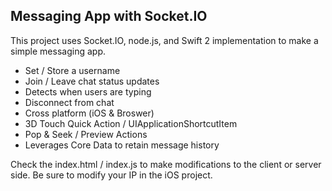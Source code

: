 ## Messaging App with Socket.IO

This project uses Socket.IO, node.js, and Swift 2 implementation to make a simple messaging app.

* Set / Store a username
* Join / Leave chat status updates
* Detects when users are typing
* Disconnect from chat 
* Cross platform (iOS & Broswer)
* 3D Touch Quick Action / UIApplicationShortcutItem
* Pop & Seek / Preview Actions
* Leverages Core Data to retain message history

Check the index.html / index.js to make modifications to the client or server side. Be sure to modify your IP in the iOS project. 
